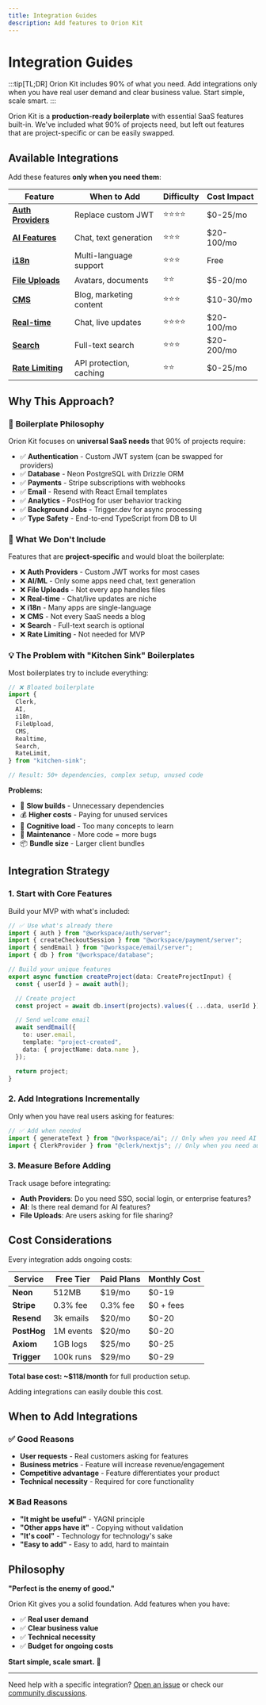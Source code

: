 ```yaml
---
title: Integration Guides
description: Add features to Orion Kit
---
```


# Integration Guides

:::tip[TL;DR]
Orion Kit includes 90% of what you need. Add integrations only when you have real user demand and clear business value. Start simple, scale smart.
:::

Orion Kit is a **production-ready boilerplate** with essential SaaS features built-in. We've included what 90% of projects need, but left out features that are project-specific or can be easily swapped.

## Available Integrations

Add these features **only when you need them**:

| Feature                                                    | When to Add             | Difficulty | Cost Impact |
| ---------------------------------------------------------- | ----------------------- | ---------- | ----------- |
| **[Auth Providers](/reference/integrations/auth)**         | Replace custom JWT      | ⭐⭐⭐⭐   | $0-25/mo    |
| **[AI Features](/reference/integrations/ai)**              | Chat, text generation   | ⭐⭐⭐     | $20-100/mo  |
| **[i18n](/reference/integrations/i18n)**                   | Multi-language support  | ⭐⭐⭐     | Free        |
| **[File Uploads](/reference/integrations/file-uploads)**   | Avatars, documents      | ⭐⭐       | $5-20/mo    |
| **[CMS](/reference/integrations/cms)**                     | Blog, marketing content | ⭐⭐⭐     | $10-30/mo   |
| **[Real-time](/reference/integrations/realtime)**          | Chat, live updates      | ⭐⭐⭐⭐   | $20-100/mo  |
| **[Search](/reference/integrations/search)**               | Full-text search        | ⭐⭐⭐     | $20-200/mo  |
| **[Rate Limiting](/reference/integrations/rate-limiting)** | API protection, caching | ⭐⭐       | $0-25/mo    |

## Why This Approach?

### 🎯 **Boilerplate Philosophy**

Orion Kit focuses on **universal SaaS needs** that 90% of projects require:

- ✅ **Authentication** - Custom JWT system (can be swapped for providers)
- ✅ **Database** - Neon PostgreSQL with Drizzle ORM
- ✅ **Payments** - Stripe subscriptions with webhooks
- ✅ **Email** - Resend with React Email templates
- ✅ **Analytics** - PostHog for user behavior tracking
- ✅ **Background Jobs** - Trigger.dev for async processing
- ✅ **Type Safety** - End-to-end TypeScript from DB to UI

### 🚫 **What We Don't Include**

Features that are **project-specific** and would bloat the boilerplate:

- ❌ **Auth Providers** - Custom JWT works for most cases
- ❌ **AI/ML** - Only some apps need chat, text generation
- ❌ **File Uploads** - Not every app handles files
- ❌ **Real-time** - Chat/live updates are niche
- ❌ **i18n** - Many apps are single-language
- ❌ **CMS** - Not every SaaS needs a blog
- ❌ **Search** - Full-text search is optional
- ❌ **Rate Limiting** - Not needed for MVP

### 💡 **The Problem with "Kitchen Sink" Boilerplates**

Most boilerplates try to include everything:

```typescript
// ❌ Bloated boilerplate
import {
  Clerk,
  AI,
  i18n,
  FileUpload,
  CMS,
  Realtime,
  Search,
  RateLimit,
} from "kitchen-sink";

// Result: 50+ dependencies, complex setup, unused code
```

**Problems:**

- 🐌 **Slow builds** - Unnecessary dependencies
- 💰 **Higher costs** - Paying for unused services
- 🧠 **Cognitive load** - Too many concepts to learn
- 🔧 **Maintenance** - More code = more bugs
- 📦 **Bundle size** - Larger client bundles

## Integration Strategy

### 1. **Start with Core Features**

Build your MVP with what's included:

```typescript
// ✅ Use what's already there
import { auth } from "@workspace/auth/server";
import { createCheckoutSession } from "@workspace/payment/server";
import { sendEmail } from "@workspace/email/server";
import { db } from "@workspace/database";

// Build your unique features
export async function createProject(data: CreateProjectInput) {
  const { userId } = await auth();

  // Create project
  const project = await db.insert(projects).values({ ...data, userId });

  // Send welcome email
  await sendEmail({
    to: user.email,
    template: "project-created",
    data: { projectName: data.name },
  });

  return project;
}
```

### 2. **Add Integrations Incrementally**

Only when you have real users asking for features:

```typescript
// ✅ Add when needed
import { generateText } from "@workspace/ai"; // Only when you need AI
import { ClerkProvider } from "@clerk/nextjs"; // Only when you need auth providers
```

### 3. **Measure Before Adding**

Track usage before integrating:

- **Auth Providers**: Do you need SSO, social login, or enterprise features?
- **AI**: Is there real demand for AI features?
- **File Uploads**: Are users asking for file sharing?

## Cost Considerations

Every integration adds ongoing costs:

| Service     | Free Tier | Paid Plans | Monthly Cost |
| ----------- | --------- | ---------- | ------------ |
| **Neon**    | 512MB     | $19/mo     | $0-19        |
| **Stripe**  | 0.3% fee  | 0.3% fee   | $0 + fees    |
| **Resend**  | 3k emails | $20/mo     | $0-20        |
| **PostHog** | 1M events | $20/mo     | $0-20        |
| **Axiom**   | 1GB logs  | $25/mo     | $0-25        |
| **Trigger** | 100k runs | $29/mo     | $0-29        |

**Total base cost: ~$118/month** for full production setup.

Adding integrations can easily double this cost.

## When to Add Integrations

### ✅ **Good Reasons**

- **User requests** - Real customers asking for features
- **Business metrics** - Feature will increase revenue/engagement
- **Competitive advantage** - Feature differentiates your product
- **Technical necessity** - Required for core functionality

### ❌ **Bad Reasons**

- **"It might be useful"** - YAGNI principle
- **"Other apps have it"** - Copying without validation
- **"It's cool"** - Technology for technology's sake
- **"Easy to add"** - Easy to add, hard to maintain

## Philosophy

**"Perfect is the enemy of good."**

Orion Kit gives you a solid foundation. Add features when you have:

- ✅ **Real user demand**
- ✅ **Clear business value**
- ✅ **Technical necessity**
- ✅ **Budget for ongoing costs**

**Start simple, scale smart.** 🚀

---

Need help with a specific integration? [Open an issue](https://github.com/Mumma6/orion-kit/issues) or check our [community discussions](https://github.com/Mumma6/orion-kit/discussions).
